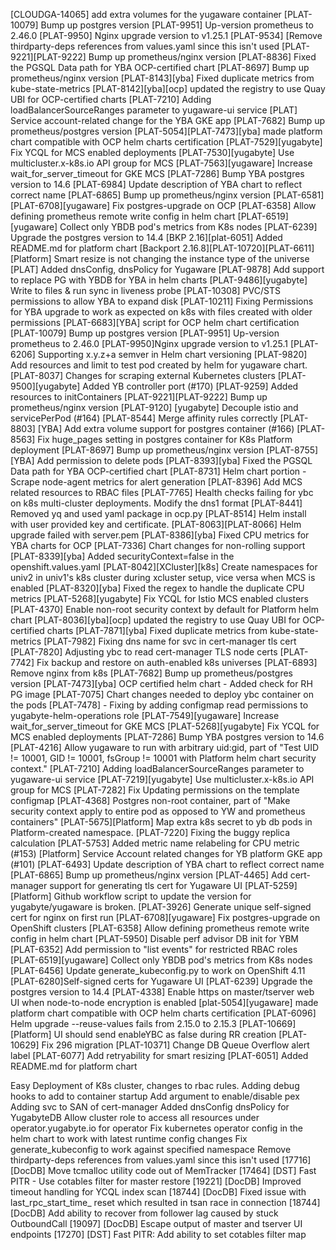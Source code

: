 
[CLOUDGA-14065] add extra volumes for the yugaware container
[PLAT-10079] Bump up postgres version
[PLAT-9951] Up-version prometheus to 2.46.0
[PLAT-9950] Nginx upgrade version to v1.25.1
[PLAT-9534] [Remove thirdparty-deps references from values.yaml since this isn't used
[PLAT-9221][PLAT-9222] Bump up prometheus/nginx version
[PLAT-8836] Fixed the PGSQL Data path for YBA OCP-certified chart
[PLAT-8697] Bump up prometheus/nginx version
[PLAT-8143][yba] Fixed duplicate metrics from kube-state-metrics
[PLAT-8142][yba][ocp] updated the registry to use Quay UBI for OCP-certified charts
[PLAT-7210] Adding loadBalancerSourceRanges parameter to yugaware-ui service
[PLAT] Service account-related change for the YBA GKE app
[PLAT-7682] Bump up prometheus/postgres version
[PLAT-5054][PLAT-7473][yba] made platform chart compatible with OCP helm charts certification
[PLAT-7529][yugabyte] Fix YCQL for MCS enabled deployments
[PLAT-7530][yugabyte] Use multicluster.x-k8s.io API group for MCS
[PLAT-7563][yugaware] Increase wait_for_server_timeout for GKE MCS
[PLAT-7286] Bump YBA postgres version to 14.6
[PLAT-6984] Update description of YBA chart to reflect correct name
[PLAT-6865] Bump up prometheus/nginx version
[PLAT-6581][PLAT-6708][yugaware] Fix postgres-upgrade on OCP
[PLAT-6358] Allow defining prometheus remote write config in helm chart
[PLAT-6519][yugaware] Collect only YBDB pod's metrics from K8s nodes
[PLAT-6239] Upgrade the postgres version to 14.4
[BKP 2.16][plat-6051] Added README.md for platform chart
[Backport 2.16.8][PLAT-10720][PLAT-6611][Platform] Smart resize is not changing the instance type of the universe
[PLAT] Added dnsConfig, dnsPolicy for Yugaware
[PLAT-9878] Add support to replace PG with YBDB for YBA in helm charts
[PLAT-9486][yugabyte] Write to files & run sync in liveness probe
[PLAT-10308] PVC/STS permissions to allow YBA to expand disk
[PLAT-10211] Fixing Permissions for YBA upgrade to work as expected on k8s with files created with older permissions
[PLAT-6683][YBA] script for OCP helm chart certification
[PLAT-10079] Bump up postgres version
[PLAT-9951] Up-version prometheus to 2.46.0
[PLAT-9950]Nginx upgrade version to v1.25.1
[PLAT-6206] Supporting x.y.z+a semver in Helm chart versioning
[PLAT-9820] Add resources and limit to test pod created by helm for yugaware chart.
[PLAT-8037] Changes for scraping external Kubernetes clusters
[PLAT-9500][yugabyte] Added YB controller port (#170)
[PLAT-9259] Added resources to initContainers
[PLAT-9221][PLAT-9222] Bump up prometheus/nginx version
[PLAT-9120] [yugabyte] Decouple istio and servicePerPod (#164)
[PLAT-8544] Merge affinity rules correctly
[PLAT-8803] [YBA] Add extra volume support for postgres container (#166)
[PLAT-8563] Fix huge_pages setting in postgres container for K8s Platform deployment
[PLAT-8697] Bump up prometheus/nginx version
[PLAT-8755][YBA] Add permission to delete pods
[PLAT-8393][yba] Fixed the PGSQL Data path for YBA OCP-certified chart
[PLAT-8731] Helm chart portion - Scrape node-agent metrics for alert generation
[PLAT-8396] Add MCS related resources to RBAC files
[PLAT-7765] Health checks failing for ybc on k8s multi-cluster deployments. Modify the dns1 format
[PLAT-8441] Removed yq and used yaml package in ocp.py
[PLAT-8514] Helm install with user provided key and certificate.
[PLAT-8063][PLAT-8066] Helm upgrade failed with server.pem
[PLAT-8386][yba] Fixed CPU metrics for YBA charts for OCP
[PLAT-7336] Chart changes for non-rolling support
[PLAT-8339][yba] Added securityContext=false in the openshift.values.yaml
[PLAT-8042][XCluster][k8s] Create namespaces for univ2 in univ1's k8s cluster during xcluster setup, vice versa when MCS is enabled
[PLAT-8320][yba] Fixed the regex to handle the duplicate CPU metrics
[PLAT-5268][yugabyte] Fix YCQL for Istio MCS enabled clusters
[PLAT-4370] Enable non-root security context by default for Platform helm chart
[PLAT-8036][yba][ocp] updated the registry to use Quay UBI for OCP-certified charts
[PLAT-7871][yba] Fixed duplicate metrics from kube-state-metrics
[PLAT-7982] Fixing dns name for svc in cert-manager tls cert
[PLAT-7820] Adjusting ybc to read cert-manager TLS node certs
[PLAT-7742] Fix backup and restore on auth-enabled k8s universes
[PLAT-6893] Remove nginx from k8s
[PLAT-7682] Bump up prometheus/postgres version
[PLAT-7473][yba] OCP certified helm chart - Added check for RH PG image
[PLAT-7075] Chart changes needed to deploy ybc container on the pods
[PLAT-7478] - Fixing by adding configmap read permissions to yugabyte-helm-operations role
[PLAT-7549][yugaware] Increase wait_for_server_timeout for GKE MCS
[PLAT-5268][yugabyte] Fix YCQL for MCS enabled deployments
[PLAT-7286] Bump YBA postgres version to 14.6
[PLAT-4216] Allow yugaware to run with arbitrary uid:gid, part of "Test UID != 10001, GID != 10001, fsGroup != 10001 with Platform helm chart security context."
[PLAT-7210] Adding loadBalancerSourceRanges parameter to yugaware-ui service
[PLAT-7219][yugabyte] Use multicluster.x-k8s.io API group for MCS
[PLAT-7282] Fix Updating permissions on the template configmap
[PLAT-4368] Postgres non-root container, part of "Make security context apply to entire pod as opposed to YW and prometheus containers"
[PLAT-5675][Platform] Map extra k8s secret to yb db pods in Platform-created namespace.
[PLAT-7220] Fixing the buggy replica calculation
[PLAT-5753] Added metric name relabeling for CPU metric (#153)
[Platform] Service Account related changes for YB platform GKE app (#101)
[PLAT-6493] Update description of YBA chart to reflect correct name
[PLAT-6865] Bump up prometheus/nginx version
[PLAT-4465] Add cert-manager support for generating tls cert for Yugaware UI
[PLAT-5259][Platform] Github workflow script to update the version for yugabyte/yugaware is broken.
[PLAT-3926] Generate unique self-signed cert for nginx on first run
[PLAT-6708][yugaware] Fix postgres-upgrade on OpenShift clusters
[PLAT-6358] Allow defining prometheus remote write config in helm chart
[PLAT-5950] Disable perf advisor DB init for YBM
[PLAT-6352] Add permission to "list events" for restricted RBAC roles
[PLAT-6519][yugaware] Collect only YBDB pod's metrics from K8s nodes
[PLAT-6456] Update generate_kubeconfig.py to work on OpenShift 4.11
[PLAT-6280]Self-signed certs for Yugaware UI
[PLAT-6239] Upgrade the postgres version to 14.4
[PLAT-4338] Enable https on master/tserver web UI when node-to-node encryption is enabled
[plat-5054][yugaware] made platform chart compatible with OCP helm charts certification
[PLAT-6096] Helm upgrade --reuse-values fails from 2.15.0 to 2.15.3
[PLAT-10669][Platform] UI should send enableYBC as false during RR creation
[PLAT-10629] Fix 296 migration
[PLAT-10371] Change DB Queue Overflow alert label
[PLAT-6077] Add retryability for smart resizing
[PLAT-6051] Added README.md for platform chart

Easy Deployment of K8s cluster, changes to rbac rules.
Adding debug hooks to add to container startup
Add argument to enable/disable pex
Adding svc to SAN of cert-manager
Added dnsConfig dnsPolicy for YugabyteDB
Allow cluster role to access all resources under operator.yugabyte.io for operator
Fix kubernetes operator config in the helm chart to work with latest runtime config changes
Fix generate_kubeconfig to work against specified namespace
Remove thirdparty-deps references from values.yaml since this isn't used
[17716] [DocDB] Move tcmalloc utility code out of MemTracker
[17464] [DST] Fast PITR - Use cotables filter for master restore
[19221] [DocDB] Improved timeout handling for YCQL index scan
[18744] [DocDB] Fixed issue with last_rpc_start_time_ reset which resulted in tsan race in connection
[18744] [DocDB] Add ability to recover from follower lag caused by stuck OutboundCall
[19097] [DocDB] Escape output of master and tserver UI endpoints
[17270] [DST] Fast PITR: Add ability to set cotables filter map